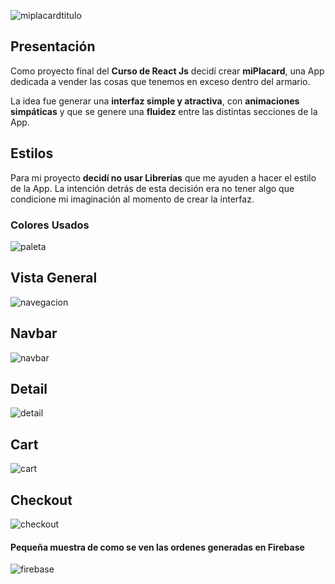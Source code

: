 ![miplacardtitulo](https://user-images.githubusercontent.com/84154261/127269013-a592507c-4202-4257-8487-10abd0b6ab6d.png)


## Presentación

Como proyecto final del **Curso de React Js** decidí crear **miPlacard**, una App dedicada a vender las cosas que tenemos en exceso dentro del armario.

La idea fue generar una **interfaz simple y atractiva**, con  **animaciones simpáticas** y que se genere una **fluidez** entre las distintas secciones de la App.
  
## Estilos
Para mi proyecto **decidí no usar Librerías** que me ayuden a hacer el estilo de la App. La intención detrás de esta decisión era no tener algo que condicione mi imaginación al momento de crear la interfaz.
### Colores Usados
![paleta](https://user-images.githubusercontent.com/84154261/127270035-ae0f2f4a-822e-46d4-bc47-d0c364fc9b1b.png)

## Vista General
![navegacion](https://user-images.githubusercontent.com/84154261/127273070-d314312e-33b8-4459-9186-c31ea2b9d769.gif)

## Navbar
![navbar](https://user-images.githubusercontent.com/84154261/127273585-506ab73f-19d7-4254-b033-193beed25ca9.gif)

## Detail
![detail](https://user-images.githubusercontent.com/84154261/127273897-976b7a71-ea5d-4c75-b745-ef239c9601b4.gif)

## Cart
![cart](https://user-images.githubusercontent.com/84154261/127274467-1d8a9d1d-80c3-4ba6-9b8f-d6ee7808d27f.gif)

## Checkout
![checkout](https://user-images.githubusercontent.com/84154261/127274830-8f0cd01d-7d02-4a87-87a6-15240269c985.gif)

#### Pequeña muestra de como se ven las ordenes generadas en Firebase
![firebase](https://user-images.githubusercontent.com/84154261/127276104-fd6701cf-ca50-474c-8a5d-300d68ed97b1.gif)





